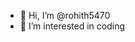 - 👋 Hi, I’m @rohith5470
- 👀 I’m interested in coding
<!---
rohith5470/rohith5470 is a ✨ special ✨ repository because its `README.md` (this file) appears on your GitHub profile.
You can click the Preview link to take a look at your changes.
--->
